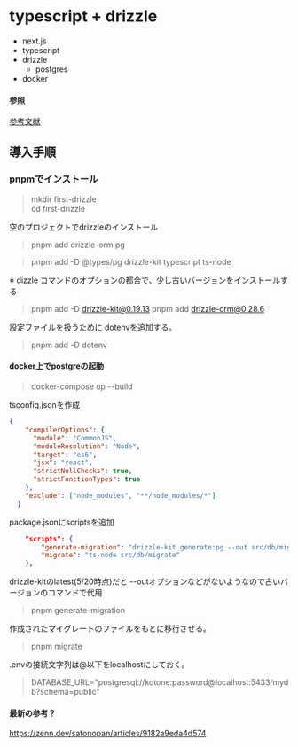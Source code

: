 # typescript + drizzle

- next.js
- typescript
- drizzle
  - postgres
- docker

#### 参照
[参考文献](https://tone-row.com/blog/drizzle-orm-quickstart-tutorial-first-impressions)

## 導入手順

### pnpmでインストール
> mkdir first-drizzle  
> cd first-drizzle  

空のプロジェクトでdrizzleのインストール

> pnpm add drizzle-orm pg

> pnpm add -D @types/pg drizzle-kit typescript ts-node

※ dizzle コマンドのオプションの都合で、少し古いバージョンをインストールする
> pnpm add -D drizzle-kit@0.19.13 
> pnpm add drizzle-orm@0.28.6

設定ファイルを扱うために dotenvを追加する。
> pnpm add -D dotenv

#### docker上でpostgreの起動
> docker-compose up --build

tsconfig.jsonを作成
```json
{
    "compilerOptions": {
      "module": "CommonJS",
      "moduleResolution": "Node",
      "target": "es6",
      "jsx": "react",
      "strictNullChecks": true,
      "strictFunctionTypes": true
    },
    "exclude": ["node_modules", "**/node_modules/*"]
  }
```

package.jsonにscriptsを追加
```json
	"scripts": {
		"generate-migration": "drizzle-kit generate:pg --out src/db/migrations --schema src/db/schema.ts",
		"migrate": "ts-node src/db/migrate"
	},
```
drizzle-kitのlatest(5/20時点)だと --outオプションなどがないようなので古いバージョンのコマンドで代用

> pnpm generate-migration

作成されたマイグレートのファイルをもとに移行させる。
> pnpm migrate

.envの接続文字列は@以下をlocalhostにしておく。
> DATABASE_URL="postgresql://kotone:password@localhost:5433/mydb?schema=public"


#### 最新の参考？
https://zenn.dev/satonopan/articles/9182a9eda4d574
